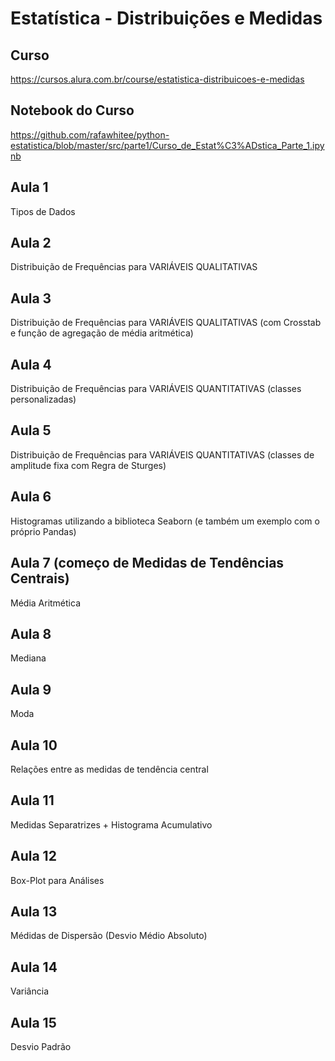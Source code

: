 # Estatística - Distribuições e Medidas

## Curso
https://cursos.alura.com.br/course/estatistica-distribuicoes-e-medidas

## Notebook do Curso
https://github.com/rafawhitee/python-estatistica/blob/master/src/parte1/Curso_de_Estat%C3%ADstica_Parte_1.ipynb

## Aula 1
Tipos de Dados

## Aula 2
Distribuição de Frequências para VARIÁVEIS QUALITATIVAS

## Aula 3
Distribuição de Frequências para VARIÁVEIS QUALITATIVAS (com Crosstab e função de agregação de média aritmética)

## Aula 4
Distribuição de Frequências para VARIÁVEIS QUANTITATIVAS (classes personalizadas)

## Aula 5
Distribuição de Frequências para VARIÁVEIS QUANTITATIVAS (classes de amplitude fixa com Regra de Sturges)

## Aula 6
Histogramas utilizando a biblioteca Seaborn (e também um exemplo com o próprio Pandas)

## Aula 7 (começo de Medidas de Tendências Centrais)
Média Aritmética

## Aula 8
Mediana

## Aula 9
Moda

## Aula 10
Relações entre as medidas de tendência central

## Aula 11
Medidas Separatrizes + Histograma Acumulativo

## Aula 12
Box-Plot para Análises

## Aula 13
Médidas de Dispersão (Desvio Médio Absoluto)

## Aula 14
Variância

## Aula 15
Desvio Padrão